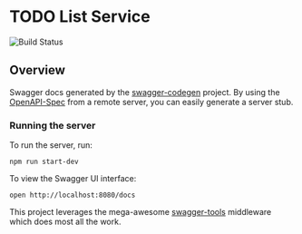 # TODO List Service

![Build Status](https://codebuild.us-east-2.amazonaws.com/badges?uuid=eyJlbmNyeXB0ZWREYXRhIjoiU3VkUWt2NzczbVZnRXhvWEgybXYwVmh3OHRQbjZmMUZLT2dBWklFSU56WXRNcEpwNG5LTFBSMmY5M3JMNjZ5cUd4a0NMOWNQdXA0TUtZVEExR0I5N0VzPSIsIml2UGFyYW1ldGVyU3BlYyI6InA1U0NialhyVmZYc2JwQ2UiLCJtYXRlcmlhbFNldFNlcmlhbCI6MX0%3D&branch=master)

## Overview
Swagger docs generated by the [swagger-codegen](https://github.com/swagger-api/swagger-codegen) project.  By using the [OpenAPI-Spec](https://github.com/OAI/OpenAPI-Specification) from a remote server, you can easily generate a server stub.

### Running the server
To run the server, run:

```
npm run start-dev
```

To view the Swagger UI interface:

```
open http://localhost:8080/docs
```

This project leverages the mega-awesome [swagger-tools](https://github.com/apigee-127/swagger-tools) middleware which does most all the work.
